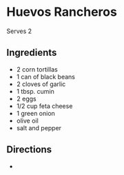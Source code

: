 # Huevos Rancheros

Serves 2

## Ingredients
* 2 corn tortillas
* 1 can of black beans
* 2 cloves of garlic
* 1 tbsp. cumin
* 2 eggs
* 1/2 cup feta cheese
* 1 green onion
* olive oil
* salt and pepper

## Directions
* 
